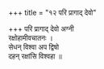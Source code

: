 +++
title = "१२ परि प्रागाद् देवो"

+++
परि प्रागाद् देवो अग्नी  
रक्षोहामीवचातनः ।  
सेधन् विश्वा अप द्विषो  
दहन् रक्षांसि विश्वहा ॥